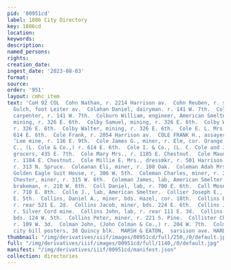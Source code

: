 ```yaml
---
pid: '00951cd'
label: 1886 City Directory
key: 1886cd
location: 
keywords: 
description: 
named_persons: 
rights: 
creation_date: 
ingest_date: '2023-08-03'
format: 
source: 
order: '951'
layout: cmhc_item
text: 'CoH 92 COL  Cohn Nathan, r. 2214 Harrison av.  Cohn Reuben, r. ss. California
  Gulch, foot Leiter av.  Colahan Daniel, dairyman. r. 141 W. 7th.  Colahan Francis,
  carpenter, r. 141 W. 7th.  Colburn William, engineer, American Smelter.  Colby Henry,
  mining, r. 326 E. 6th.  Colby Samuel, mining, r. 326 E. 6th.  Colby Wallace, mining,
  r. 326 E. 6th.  Colby Walter, mining, r. 326 E. 6th.  Cole E. L. Mrs., millinery,
  614 E. 6th.  Cole Frank, r. 2054 Harrison av.  COLE FRANK H., assayer, office near
  ‘Lee mine, r. 116 E. 9th.  Cole James G., miner, r. Elm, cor. Orange.  Cole Linous
  C., (L. Cole & Co.,) r. 614 E. 6th.  Cole I. & Co., (L. C. Cole and J. Search,)
  grocers, 435 E. 7th.  Cole Mary Mrs., r. 1185 E. Chestnut.  Cole Maude Miss, col’d,
  r. 1184 E. Chestnut.  Cole Millie E. Mrs., dressmkr, r. 501 Harrison av.  Cole William,
  r. 313 N. Spruce.  Coleanan Eli, miner, r. 108 Oak.  Coleman Adah Mrs., saleslady,
  Golden Eagle Suit House, r, 306 W. 5th.  Coleman Charles, miner, r. 227 W. 8th.  Coleman
  Chester, miner, r. 315 W. 6th.  Coleman James, lab, American Smelter.  Coleman Yhomas,
  brakeman, r. 210 W. 6th.  Coll Daniel, lab, r. 700 E. 6th.  Coll Moses, dairyman,
  r. 710 E. 8th.  Colle J., lab, American Smelter.  Collier Joseph E., miner, r. 709
  E. 5th.  Collins, Daniel A., miner, bds. Hazel, cor. 18th.  Collins Edward, miner,
  r. rear 521 E. 2d.  Collins Jacob, miner, bds. 224 E. 6th.  Collins Jarius, mechanic,
  r. Silver Cord mine.  Collins John, lab, r. rear 111 E. 3d.  Collins Peter, lab,
  bds. 124 W. 5th.  Collins Peter, miner, r. 221 S. Pine.  Collister Charles J., miner,
  r. 109 W. 3d.  Colman John, (John Colman & Co.,) r. 204 W. 7th.  Colman John & Co.,
  city bill posters, 38 Quincy blk.  MARSH & EATON,  sarsison ave. HARDWARE          '
thumbnail: "/img/derivatives/iiif/images/00951cd/full/250,/0/default.jpg"
full: "/img/derivatives/iiif/images/00951cd/full/1140,/0/default.jpg"
manifest: "/img/derivatives/iiif/00951cd/manifest.json"
collection: directories
---
```


